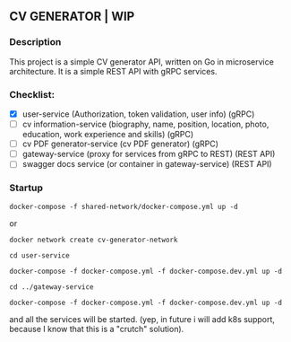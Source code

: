## CV GENERATOR | WIP

### Description
This project is a simple CV generator API, written on Go in microservice architecture. It is a simple REST API with gRPC services.

### Checklist:
- [x] user-service (Authorization, token validation, user info) (gRPC)
- [ ] cv information-service (biography, name, position, location, photo, education, work experience and skills) (gRPC) 
- [ ] cv PDF generator-service (cv PDF generator) (gRPC)
- [ ] gateway-service (proxy for services from gRPC to REST) (REST API)
- [ ] swagger docs service (or container in gateway-service) (REST API)

### Startup
```
docker-compose -f shared-network/docker-compose.yml up -d
```
or 
```
docker network create cv-generator-network
```
```
cd user-service
```
```
docker-compose -f docker-compose.yml -f docker-compose.dev.yml up -d
```
```
cd ../gateway-service
```
```
docker-compose -f docker-compose.yml -f docker-compose.dev.yml up -d
```
and all the services will be started. (yep, in future i will add k8s support, because I know that this is a "crutch" solution).
